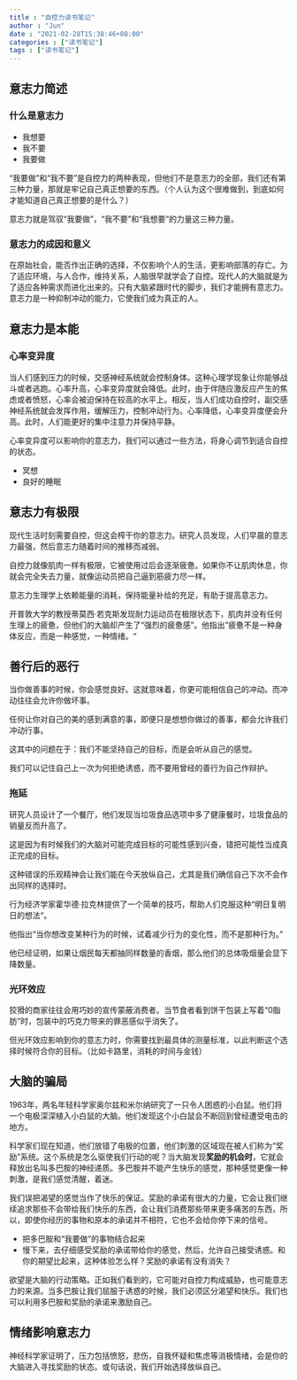 ```yaml
---
title : "自控力读书笔记"
author : "Jun"
date : "2021-02-28T15:38:46+08:00"
categories : ["读书笔记"]
tags : ["读书笔记"]
---
```



## 意志力简述

### 什么是意志力

- 我想要
- 我不要
- 我要做

“我要做”和“我不要”是自控力的两种表现，但他们不是意志力的全部，我们还有第三种力量，那就是牢记自己真正想要的东西。（个人认为这个很难做到，到底如何才能知道自己真正想要的是什么？）

意志力就是驾驭“我要做”，“我不要”和“我想要”的力量这三种力量。

### 意志力的成因和意义

在原始社会，能否作出正确的选择，不仅影响个人的生活，更影响部落的存亡。为了适应环境，与人合作，维持关系，人脑很早就学会了自控。现代人的大脑就是为了适应各种需求而进化出来的。只有大脑紧跟时代的脚步，我们才能拥有意志力。意志力是一种抑制冲动的能力，它使我们成为真正的人。



## 意志力是本能

### 心率变异度

当人们感到压力的时候，交感神经系统就会控制身体。这种心理学现象让你能够战斗或者逃跑。心率升高，心率变异度就会降低。此时，由于伴随应激反应产生的焦虑或者愤怒，心率会被迫保持在较高的水平上。相反，当人们成功自控时，副交感神经系统就会发挥作用，缓解压力，控制冲动行为。心率降低，心率变异度便会升高。此时，人们能更好的集中注意力并保持平静。

心率变异度可以影响你的意志力，我们可以通过一些方法，将身心调节到适合自控的状态。

- 冥想
- 良好的睡眠



## 意志力有极限

现代生活时刻需要自控，但这会榨干你的意志力。研究人员发现，人们早晨的意志力最强，然后意志力随着时间的推移而减弱。

自控力就像肌肉一样有极限，它被使用过后会逐渐疲惫。如果你不让肌肉休息，你就会完全失去力量，就像运动员把自己逼到筋疲力尽一样。

意志力生理学上依赖能量的消耗，保持能量补给的充足，有助于提高意志力。

开普敦大学的教授蒂莫西·若克斯发现耐力运动员在极限状态下，肌肉并没有任何生理上的疲惫，但他们的大脑却产生了“强烈的疲惫感”。他指出”疲惫不是一种身体反应，而是一种感觉，一种情绪。“



## 善行后的恶行

当你做善事的时候，你会感觉良好。这就意味着，你更可能相信自己的冲动。而冲动往往会允许你做坏事。

任何让你对自己的美的感到满意的事，即便只是想想你做过的善事，都会允许我们冲动行事。

这其中的问题在于：我们不能坚持自己的目标，而是会听从自己的感觉。

我们可以记住自己上一次为何拒绝诱惑，而不要用曾经的善行为自己作辩护。

### 拖延

研究人员设计了一个餐厅，他们发现当垃圾食品选项中多了健康餐时，垃圾食品的销量反而升高了。

这是因为有时候我们的大脑对可能完成目标的可能性感到兴奋，错把可能性当成真正完成的目标。

这种错误的乐观精神会让我们能在今天放纵自己，尤其是我们确信自己下次不会作出同样的选择时。

行为经济学家霍华德·拉克林提供了一个简单的技巧，帮助人们克服这种“明日复明日的想法“。

他指出“当你想改变某种行为的时候，试着减少行为的变化性，而不是那种行为。”

他已经证明，如果让烟民每天都抽同样数量的香烟，那么他们的总体吸烟量会显下降数量。

### 光环效应

狡猾的商家往往会用巧妙的宣传蒙蔽消费者。当节食者看到饼干包装上写着“0脂肪”时，包装中的巧克力带来的罪恶感似乎消失了。

但光环效应影响到你的意志力时，你需要找到最具体的测量标准，以此判断这个选择时候符合你的目标。（比如卡路里，消耗的时间与金钱）



## 大脑的骗局

1963年，两名年轻科学家奥尔兹和米尔纳研究了一只令人困惑的小白鼠。他们将一个电极深深植入小白鼠的大脑。他们发现这个小白鼠会不断回到曾经遭受电击的地方。

科学家们现在知道，他们放错了电极的位置，他们刺激的区域现在被人们称为“奖励”系统。这个系统是怎么驱使我们行动的呢？当大脑发现**奖励的机会时**，它就会释放出名叫多巴胺的神经递质。多巴胺并不能产生快乐的感觉，那种感觉更像一种刺激，是我们感觉清醒，着迷。

我们误把渴望的感觉当作了快乐的保证。奖励的承诺有很大的力量，它会让我们继续追求那些不会带给我们快乐的东西，会让我们消费那些带来更多痛苦的东西，所以，即使你经历的事物和原本的承诺并不相符，它也不会给你停下来的信号。

- 把多巴胺和“我要做”的事物结合起来
- 慢下来，去仔细感受奖励的承诺带给你的感觉，然后，允许自己接受诱惑。和你的期望比起来，这种体验怎么样？奖励的承诺有没有消失？

欲望是大脑的行动策略。正如我们看到的，它可能对自控力构成威胁，也可能意志力的来源。当多巴胺让我们屈服于诱惑的时候，我们必须区分渴望和快乐。我们也可以利用多巴胺和奖励的承诺来激励自己。



## 情绪影响意志力

神经科学家证明了，压力包括愤怒，悲伤，自我怀疑和焦虑等消极情绪，会是你的大脑进入寻找奖励的状态。或句话说，我们开始选择放纵自己。
